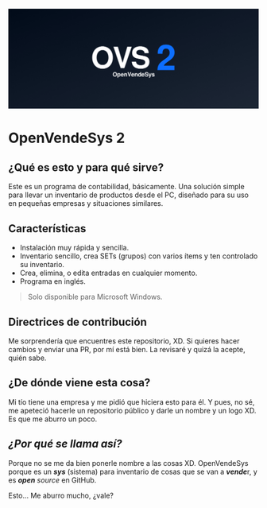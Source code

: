 ![OVS Banner](https://raw.githubusercontent.com/ZakaHaceCosas/openvendesys/main/library/banner.png)
# OpenVendeSys 2

## ¿Qué es esto y para qué sirve?
Este es un programa de contabilidad, básicamente. Una solución simple para llevar un inventario de productos desde el PC, diseñado para su uso en pequeñas empresas y situaciones similares.

## Características
- Instalación muy rápida y sencilla.
- Inventario sencillo, crea SETs (grupos) con varios ítems y ten controlado su inventario.
- Crea, elimina, o edita entradas en cualquier momento.
- Programa en inglés.
> Solo disponible para Microsoft Windows.

## Directrices de contribución
Me sorprendería que encuentres este repositorio, XD. Si quieres hacer cambios y enviar una PR, por mí está bien. La revisaré y quizá la acepte, quién sabe.

## ¿De dónde viene esta cosa?
Mi tío tiene una empresa y me pidió que hiciera esto para él. Y pues, no sé, me apeteció hacerle un repositorio público y darle un nombre y un logo XD. Es que me aburro un poco.

## *¿Por qué se llama así?*
Porque no se me da bien ponerle nombre a las cosas XD. OpenVendeSys porque es un ***sys*** (sistema) para inventario de cosas que se van a ***vende***r, y es ***open*** *source* en GitHub.

Esto... Me aburro mucho, ¿vale?
